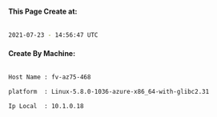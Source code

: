 
   
#### This Page Create at:

```bash

2021-07-23 - 14:56:47 UTC

```

#### Create By Machine:

```bash

Host Name : fv-az75-468

platform  : Linux-5.8.0-1036-azure-x86_64-with-glibc2.31

Ip Local  : 10.1.0.18

```

